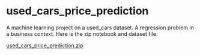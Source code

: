 # used_cars_price_prediction

A machine learning project on a used_cars dataset. A regression problem in a business context.
Here is the zip notebook and dataset file.

[used_cars_price_prediction.zip](https://github.com/leo-couder/used_cars_price_prediction/files/8311521/used_cars_price_prediction.zip)
